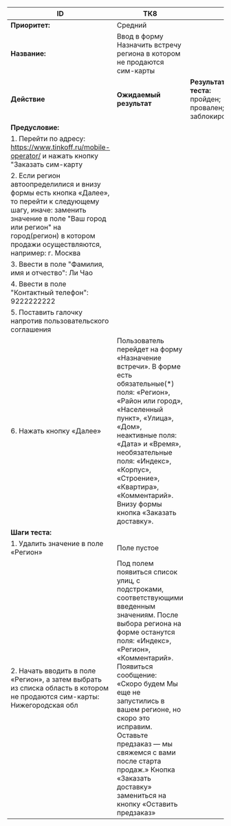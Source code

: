 |    ID                                                                                                                                                                                                                                             |    ТК8                                                                                                                                                                                                                                                                                                                                                                                                                           |                                                                  |
|---------------------------------------------------------------------------------------------------------------------------------------------------------------------------------------------------------------------------------------------------|----------------------------------------------------------------------------------------------------------------------------------------------------------------------------------------------------------------------------------------------------------------------------------------------------------------------------------------------------------------------------------------------------------------------------------|------------------------------------------------------------------|
|    **Приоритет:**                                                                                                                                                                                                                                     |    Средний                                                                                                                                                                                                                                                                                                                                                                                                                       |                                                                  |
|    **Название:**                                                                                                                                                                                                                                      |    Ввод в форму Назначить   встречу региона в котором не продаются сим-карты                                                                                                                                                                                                                                                                                                                                                     |                                                                  |
|    **Действие**                                                                                                                                                                                                                                       |    **Ожидаемый результат**                                                                                                                                                                                                                                                                                                                                                                                                           |    **Результат теста:**   пройден;      провален;   заблокирован;    |
|    **Предусловие:**                                                                                                                                                                                                                                   |                                                                                                                                                                                                                                                                                                                                                                                                                                  |                                                                  |
|      1.   Перейти по адресу: https://www.tinkoff.ru/mobile-operator/        и нажать кнопку "Заказать сим-карту                                                                                                                                      |                                                                                                                                                                                                                                                                                                                                                                                                                                  |                                                                  |
|    2.        Если регион   автоопределилися и внизу формы есть кнопка «Далее», то перейти к следующему   шагу, иначе: заменить значение в поле "Ваш город или регион" на город(регион)   в котором продажи осуществляются, например: г. Москва    |                                                                                                                                                                                                                                                                                                                                                                                                                                  |                                                                  |
|    3.        Ввести в   поле "Фамилия, имя и отчество":        Ли Чао                                                                                                                                                                             |                                                                                                                                                                                                                                                                                                                                                                                                                                  |                                                                  |
|      4.  Ввести в поле "Контактный телефон":     9222222222                                                                                                                                                                                         |                                                                                                                                                                                                                                                                                                                                                                                                                                  |                                                                  |
|      5.  Поставить галочку напротив пользовательского соглашения                                                                                                                                                                                    |                                                                                                                                                                                                                                                                                                                                                                                                                                  |                                                                  |
|      6.  Нажать кнопку «Далее»                                                                                                                                                                                                                      |    Пользователь перейдет   на форму «Назначение встречи». В форме есть обязательные(*) поля: «Регион»,   «Район или город», «Населенный пункт», «Улица», «Дом», неактивные поля:   «Дата» и «Время», необязательные поля: «Индекс», «Корпус», «Строение»,   «Квартира», «Комментарий». Внизу формы кнопка «Заказать доставку».                                                                                                   |                                                                  |
|    **Шаги   теста:**                                                                                                                                                                                                                                  |                                                                                                                                                                                                                                                                                                                                                                                                                                  |                                                                  |
|        1. Удалить значение        в поле «Регион»                                                                                                                                                                                                    |    Поле пустое                                                                                                                                                                                                                                                                                                                                                                                                                   |                                                                  |
|      2.  Начать вводить        в поле «Регион», а затем выбрать из списка область в котором не        продаются сим-карты:      Нижегородская обл                                                                                                   |    Под полем появиться список улиц, с подстроками,   соответствующими введенным значениям.    После выбора региона на форме останутся поля: «Индекс»,   «Регион», «Комментарий». Появиться сообщение:   «Скоро будем   Мы еще не запустились в вашем регионе, но скоро   это исправим. Оставьте предзаказ — мы свяжемся с вами после старта продаж.»   Кнопка «Заказать доставку» замениться на кнопку «Оставить   предзаказ»    |                                                                  |
